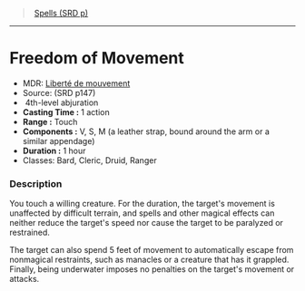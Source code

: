 ﻿---
!SpellItem
Family: SpellVO
Name: Freedom of Movement
Type: abjuration
Level: 4
CastingTime: 1 action
Range: Touch
Components: V, S, M (a leather strap, bound around the arm or a similar appendage)
Duration: 1 hour
Classes: Bard, Cleric, Druid, Ranger
Source: (SRD p147)
AltName: '[Liberté de mouvement](hd_spells_liberte_de_mouvement.md)'
Id: spells_vo.md#freedom-of-movement
ParentLink: spells_vo.md#spells-srd-p
ParentName: Spells (SRD p)
NameLevel: 1
Attributes:
  Name: Freedom of Movement
  Markdown: >+
    # <!--Name-->Freedom of Movement<!--/Name-->


    - MDR: <!--AltName-->[Liberté de mouvement](hd_spells_liberte_de_mouvement.md)<!--/AltName-->

    - Source: <!--Source-->(SRD p147)<!--/Source-->

    -  <!--Level-->4<!--/Level-->th-level <!--Type-->abjuration<!--/Type-->

    - **Casting Time :** <!--CastingTime-->1 action<!--/CastingTime-->

    - **Range :** <!--Range-->Touch<!--/Range-->

    - **Components :** <!--Components-->V, S, M (a leather strap, bound around the arm or a similar appendage)<!--/Components-->

    - **Duration :** <!--Duration-->1 hour<!--/Duration-->

    - Classes: <!--Classes-->Bard, Cleric, Druid, Ranger<!--/Classes-->


    ### Description


    You touch a willing creature. For the duration, the target's movement is unaffected by difficult terrain, and spells and other magical effects can neither reduce the target's speed nor cause the target to be paralyzed or restrained.


    The target can also spend 5 feet of movement to automatically escape from nonmagical restraints, such as manacles or a creature that has it grappled. Finally, being underwater imposes no penalties on the target's movement or attacks.

  AltName: '[Liberté de mouvement](hd_spells_liberte_de_mouvement.md)'
  Source: (SRD p147)
  Level: 4
  Type: abjuration
  CastingTime: 1 action
  Range: Touch
  Components: V, S, M (a leather strap, bound around the arm or a similar appendage)
  Duration: 1 hour
  Classes: Bard, Cleric, Druid, Ranger
AttributesDictionary: >+
  Name: Freedom of Movement

  Markdown: >+

    # <!--Name-->Freedom of Movement<!--/Name-->





    - MDR: <!--AltName-->[Liberté de mouvement](hd_spells_liberte_de_mouvement.md)<!--/AltName-->



    - Source: <!--Source-->(SRD p147)<!--/Source-->



    -  <!--Level-->4<!--/Level-->th-level <!--Type-->abjuration<!--/Type-->



    - **Casting Time :** <!--CastingTime-->1 action<!--/CastingTime-->



    - **Range :** <!--Range-->Touch<!--/Range-->



    - **Components :** <!--Components-->V, S, M (a leather strap, bound around the arm or a similar appendage)<!--/Components-->



    - **Duration :** <!--Duration-->1 hour<!--/Duration-->



    - Classes: <!--Classes-->Bard, Cleric, Druid, Ranger<!--/Classes-->





    ### Description





    You touch a willing creature. For the duration, the target's movement is unaffected by difficult terrain, and spells and other magical effects can neither reduce the target's speed nor cause the target to be paralyzed or restrained.





    The target can also spend 5 feet of movement to automatically escape from nonmagical restraints, such as manacles or a creature that has it grappled. Finally, being underwater imposes no penalties on the target's movement or attacks.



  AltName: '[Liberté de mouvement](hd_spells_liberte_de_mouvement.md)'

  Source: (SRD p147)

  Level: 4

  Type: abjuration

  CastingTime: 1 action

  Range: Touch

  Components: V, S, M (a leather strap, bound around the arm or a similar appendage)

  Duration: 1 hour

  Classes: Bard, Cleric, Druid, Ranger

---
> [Spells (SRD p)](srd_spells.md)

---

# Freedom of Movement

- MDR: [Liberté de mouvement](hd_spells_liberte_de_mouvement.md)
- Source: (SRD p147)
-  4th-level abjuration
- **Casting Time :** 1 action
- **Range :** Touch
- **Components :** V, S, M (a leather strap, bound around the arm or a similar appendage)
- **Duration :** 1 hour
- Classes: Bard, Cleric, Druid, Ranger

### Description

You touch a willing creature. For the duration, the target's movement is unaffected by difficult terrain, and spells and other magical effects can neither reduce the target's speed nor cause the target to be paralyzed or restrained.

The target can also spend 5 feet of movement to automatically escape from nonmagical restraints, such as manacles or a creature that has it grappled. Finally, being underwater imposes no penalties on the target's movement or attacks.

